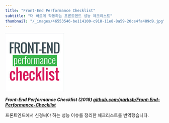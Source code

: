 ```yaml
---
title: "Front-End Performance Checklist"
subtitle: "더 빠르게 작동하는 프론트엔드 성능 체크리스트"
thumbnail: "/_images/46553546-be114100-c918-11e8-8a59-20ce4fa489d9.jpg"
---
```


![](/_images/46553546-be114100-c918-11e8-8a59-20ce4fa489d9.jpg)

_**Front-End Performance Checklist (2018) [github.com/parksb/Front-End-Performance-Checklist](https://github.com/parksb/Front-End-Performance-Checklist)**_

프론트엔드에서 신경써야 하는 성능 이슈를 정리한 체크리스트를 번역했습니다.
